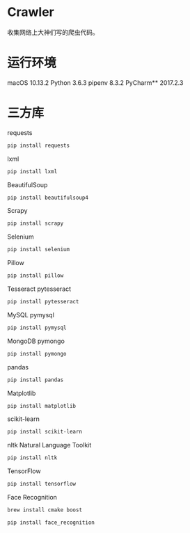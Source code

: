 # Crawler

收集网络上大神们写的爬虫代码。

# 运行环境
macOS 10.13.2
Python 3.6.3
pipenv 8.3.2
PyCharm** 2017.2.3

# 三方库

requests

```bash
pip install requests
```

lxml

```bash
pip install lxml
```

BeautifulSoup

```bash
pip install beautifulsoup4
```

Scrapy

```bash
pip install scrapy
```

Selenium

```bash
pip install selenium
```

Pillow

```bash
pip install pillow
```

Tesseract
pytesseract

```bash
pip install pytesseract
```

MySQL
pymysql

```bash
pip install pymysql
```

MongoDB
pymongo

```bash
pip install pymongo
```

pandas

```bash
pip install pandas
```

Matplotlib

```bash
pip install matplotlib
```

scikit-learn

```bash
pip install scikit-learn
```

nltk
Natural Language Toolkit

```bash
pip install nltk
```

TensorFlow

```bash
pip install tensorflow 
```

Face Recognition

```bash
brew install cmake boost

pip install face_recognition
```